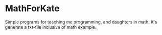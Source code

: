 # MathForKate
Simple programs for teaching me programming, and daughters in math.
It's generate a txt-file inclusive of math example.
